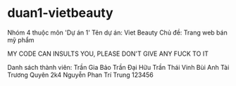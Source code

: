 ﻿# duan1-vietbeauty
Nhóm 4 thuộc môn 'Dự án 1'
Tên dự án: Viet Beauty
Chủ đề: Trang web bán mỹ phẩm

MY CODE CAN INSULTS YOU, PLEASE DON'T GIVE ANY FUCK TO IT

Danh sách thành viên:
Trần Gia Bảo
Trần Đại Hữu
Trần Thái Vinh
Bùi Anh Tài
Trương Quyên 2k4
Nguyễn Phan Trí Trung 123456
